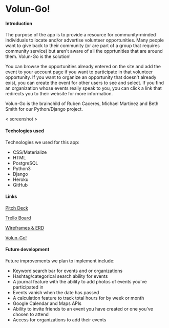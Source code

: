 # Volun-Go!


#### Introduction


The purpose of the app is to provide a resource for community-minded individuals to locate and/or advertise volunteer opportunities. Many people want to give back to their community (or are part of a group that requires community service) but aren't aware of all the opprtunities that are around them. Volun-Go is the solution!

You can browse the opportunities already entered on the site and add the event to your account page if you want to participate in that volunteer opportunity. If you want to organize an opportunity that doesn't already exist, you can create the event for other users to see and select. If you find an organization whose events really speak to you, you can click a link that redirects you to their website for more information.

Volun-Go is the brainchild of Ruben Caceres, Michael Martinez and Beth Smith for our Python/Django project. 

< screenshot >


#### Techologies used


Technologies we used for this app:

  * CSS/Materialize
  * HTML
  * PostgreSQL
  * Python3
  * Django
  * Heroku
  * GitHub


#### Links


[Pitch Deck](https://docs.google.com/presentation/d/1Dk0PctT_g3AA0mQx8NKE249GFP4qO3Gg1lq3aBN9WB8/edit?usp=sharing)


[Trello Board](https://trello.com/b/2graod5Y/volun-go)


[Wireframes & ERD](https://docs.google.com/presentation/d/11YXWbiVTmrwGv1WRCpXx8MM5Obd-4j_9htWnQl8biKc/edit?usp=sharing)


[Volun-Go!](https://volungo.herokuapp.com/)


#### Future development


Future improvements we plan to implement include:

  * Keyword search bar for events and or organizations
  * Hashtag/categorical search ability for events
  * A journal feature with the ability to add photos of events you've participated in
  * Events vanish when the date has passed
  * A calculation feature to track total hours for by week or month
  * Google Calendar and Maps APIs
  * Ability to invite friends to an event you have created or one you've chosen to attend
  * Access for organizations to add their events
